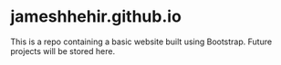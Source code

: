 # jameshhehir.github.io
This is a repo containing a basic website built using Bootstrap. Future projects will be stored here. 
